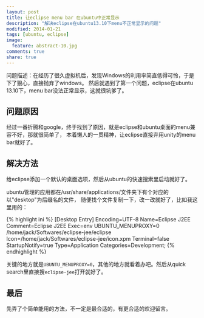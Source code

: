 ```yaml
---
layout: post
title: 让eclipse menu bar 在ubuntu中正常显示
description: "解决eclipse在ubuntu13.10下menu不正常显示的问题"
modified: 2014-01-21
tags: [ubuntu, eclipse]
image:
  feature: abstract-10.jpg
comments: true
share: true
---
```


问题描述：在经历了很久虚拟机后，发现Windows的利用率简直低得可怜，于是下了狠心，直接抛弃了windows。
然后就遇到了第一个问题，eclipse在ubuntu 13.10下，menu bar没法正常显示，这就很坑爹了。

问题原因
--------
经过一番折腾和google，终于找到了原因，就是eclipse和ubuntu桌面的menu兼容不好，那就很简单了，
本着懒人的一贯精神，让eclipse直接弃用unity的menu bar就好了。

解决方法
-------
给eclipse添加一个默认的桌面选项，然后从ubuntu的快速搜索里启动就好了。

ubuntu管理的应用都在/usr/share/applications/文件夹下有个对应的以"desktop"为后缀名的文件，
随便找个文件复制一下，改一改就好了，比如我这里用的：

{% highlight ini %}
[Desktop Entry]
Encoding=UTF-8
Name=Eclipse J2EE
Comment=Eclipse J2EE
Exec=env UBUNTU_MENUPROXY=0 /home/jack/Softwares/eclipse-jee/eclipse
Icon=/home/jack/Softwares/eclipse-jee/icon.xpm
Terminal=false
StartupNotify=true
Type=Application
Categories=Development;
{% endhighlight %}

关键的地方就是`UBUNTU_MENUPROXY=0`，其他的地方就看着办吧。然后从quick search里直接搜`eclipse-jee`打开就好了。

最后
---
先弄了个简单能用的方法，不一定是最合适的，有更合适的欢迎留言。
